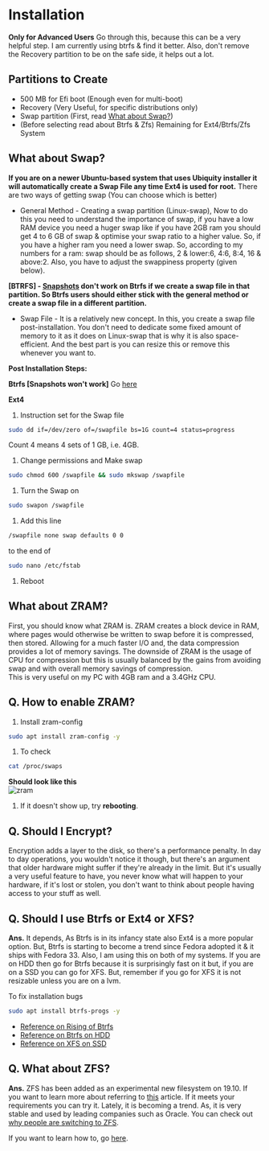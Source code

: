 # Installation

**Only for Advanced Users**
Go through this, because this can be a very helpful step. I am currently using btrfs & find it better. Also, don't remove the Recovery partition to be on the safe side, it helps out a lot.

## Partitions to Create

- 500 MB for Efi boot (Enough even for multi-boot)
- Recovery (Very Useful, for specific distributions only)
- Swap partition (First, read [What about Swap?](#what-about-swap))
- (Before selecting read about Btrfs & Zfs) Remaining for Ext4/Btrfs/Zfs System

## What about Swap?

**If you are on a newer Ubuntu-based system that uses Ubiquity installer it will automatically create a Swap File any time Ext4 is used for root.**
There are two ways of getting swap (You can choose which is better)

- General Method - Creating a swap partition (Linux-swap), Now to do this you need to understand the importance of swap, if you have a low RAM device you need a huger swap like if you have 2GB ram you should get 4 to 6 GB of swap & optimise your swap ratio to a higher value. So, if you have a higher ram you need a lower swap. So, according to my numbers for a ram: swap should be as follows, 2 & lower:6, 4:6, 8:4, 16 & above:2. Also, you have to adjust the swappiness property (given below).

**[BTRFS] - [Snapshots](https://fedoramagazine.org/btrfs-snapshots-backup-incremental/) don't work on Btrfs if we create a swap file in that partition. So Btrfs users should either stick with the general method or create a swap file in a different partition.**

- Swap File - It is a relatively new concept. In this, you create a swap file post-installation. You don't need to dedicate some fixed amount of memory to it as it does on Linux-swap that is why it is also space-efficient. And the best part is you can resize this or remove this whenever you want to.

**Post Installation Steps:**

**Btrfs [Snapshots won't work]**
Go [here](https://askubuntu.com/questions/1206157/can-i-have-a-swapfile-on-btrfs#:~:text=It%20is%20possible%20to%20use,file%20on%20a%20separate%20subvolume.)

**Ext4**

1. Instruction set for the Swap file

```bash
sudo dd if=/dev/zero of=/swapfile bs=1G count=4 status=progress
```

Count 4 means 4 sets of 1 GB, i.e. 4GB.

1. Change permissions and Make swap

```bash
sudo chmod 600 /swapfile && sudo mkswap /swapfile
```

1. Turn the Swap on

```bash
sudo swapon /swapfile
```

1. Add this line

```bash
/swapfile none swap defaults 0 0
```

to the end of

```bash
sudo nano /etc/fstab
```

1. Reboot

## What about ZRAM?

First, you should know what ZRAM is. ZRAM creates a block device in RAM, where pages would otherwise be written to swap before it is compressed, then stored. Allowing for a much faster I/O and, the data compression provides a lot of memory savings. The downside of ZRAM is the usage of CPU for compression but this is usually balanced by the gains from avoiding swap and with overall memory savings of compression.  
This is very useful on my PC with 4GB ram and a 3.4GHz CPU.

## Q. How to enable ZRAM?

1. Install zram-config

```bash
sudo apt install zram-config -y
```

1. To check

```bash
cat /proc/swaps
```

**Should look like this**  
![zram](https://i.imgur.com/gYJfMz3.png)

1. If it doesn't show up, try **rebooting**.

## Q. Should I Encrypt?

Encryption adds a layer to the disk, so there's a performance penalty. In day to day operations, you wouldn't notice it though, but there's an argument that older hardware might suffer if they're already in the limit. But it's usually a very useful feature to have, you never know what will happen to your hardware, if it's lost or stolen, you don't want to think about people having access to your stuff as well.

## Q. Should I use Btrfs or Ext4 or XFS?

**Ans.** It depends, As Btrfs is in its infancy state also Ext4 is a more popular option. But, Btrfs is starting to become a trend since Fedora adopted it & it ships with Fedora 33. Also, I am using this on both of my systems. If you are on HDD then go for Btrfs because it is surprisingly fast on it but, if you are on a SSD you can go for XFS. But, remember if you go for XFS it is not resizable unless you are on a lvm.

To fix installation bugs

```bash
sudo apt install btrfs-progs -y
```

- [Reference on Rising of Btrfs](https://www.linuxjournal.com/content/btrfs-centos-living-loopback)
- [Reference on Btrfs on HDD](https://www.phoronix.com/scan.php?page=article&item=linux54-hdd-raid&num=1)
- [Reference on XFS on SSD](https://www.phoronix.com/scan.php?page=article&item=linux-58-filesystems&num=4)

## Q. What about ZFS?

**Ans.** ZFS has been added as an experimental new filesystem on 19.10. If you want to learn more about referring to [this](https://itsfoss.com/zfs-ubuntu/) article. If it meets your requirements you can try it. Lately, it is becoming a trend. As, it is very stable and used by leading companies such as Oracle. You can check out [why people are switching to ZFS](https://rudd-o.com/linux-and-free-software/ways-in-which-zfs-is-better-than-btrfs).

If you want to learn how to, go [here](https://linuxconfig.org/install-ubuntu-20-04-with-zfs).
